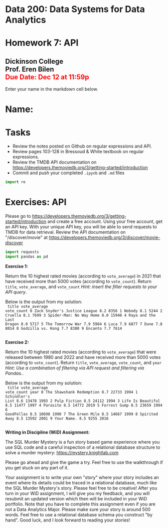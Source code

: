 # Data 200: Data Systems for Data Analytics


# Homework 7: API

**Dickinson College**<br/>
Prof. Eren Bilen<br/>
<font color='red'>**Due Date:** Dec 12 at 11:59p </font>
---
Enter your name in the markdown cell below.

# Name:

# Tasks

- Review the notes posted on Github on regular expressions and API.
- Review pages 103-128 in Bressoud & White textbook on regular expressions.
- Review the TMDB API documentation on https://developers.themoviedb.org/3/getting-started/introduction
- Commit and push your completed `.ipynb` and `.md` files


```python
import re
```

# Exercises: API

Please go to https://developers.themoviedb.org/3/getting-started/introduction and create a free account. Using your free account, get an API key. With your unique API key, you will be able to send requests to TMDB for data retrieval. Review the API documentation on "/discover/movie" at https://developers.themoviedb.org/3/discover/movie-discover


```python
import requests
import pandas as pd
```

<div class="exercise"><b>Exercise 1:</b></div> 

Return the 10 highest rated movies (according to `vote_average`) in 2021 that have received more than 5000 votes (according to `vote_count`). Return `title`, `vote_average`, and `vote_count` *Hint: insert the filter requests to your API query*.


Below is the output from my solution:<br>
<code>
                          title  vote_average  vote_count
0  Zack Snyder's Justice League           8.2        8356
1                        Nobody           8.1        5244
2                       Cruella           8.1        7699
3       Spider-Man: No Way Home           8.0       15948
4      Raya and the Last Dragon           8.0        5717
5              The Tomorrow War           7.9        5984
6                          Luca           7.9        6877
7                          Dune           7.8        8014
8             Godzilla vs. Kong           7.7        8380
9                       Encanto           7.7        7614
</code>


```python

```

<div class="exercise"><b>Exercise 2:</b></div> 

Return the 10 highest rated movies (according to `vote_average`) that were released between 1980 and 2022 and have received more than 5000 votes (according to `vote_count`). Return `title`, `vote_average`, `vote_count`, and `year` *Hint: Use a combination of filtering via API request and filtering via Pandas.*.


Below is the output from my solution:<br>
<code>
                      title  vote_average  vote_count  year
0  The Shawshank Redemption           8.7       22733  1994
1          Schindler's List           8.6       13478  1993
2              Pulp Fiction           8.5       24112  1994
3         Life Is Beautiful           8.5       11477  1997
4                  Parasite           8.5       14772  2019
5              Forrest Gump           8.5       23659  1994
6                GoodFellas           8.5       10698  1990
7            The Green Mile           8.5       14667  1999
8             Spirited Away           8.5       13592  2001
9                Your Name.           8.5        9255  2016
</code>


```python

```

<div class="exercise"><b>Writing in Discipline (WiD) Assignment:</b></div> 

The SQL Murder Mystery is a fun story based game experience where you use SQL code and a careful inspection of a relational database structure to solve a murder mystery: https://mystery.knightlab.com

Please go ahead and give the game a try. Feel free to use the walkthrough if you get stuck on any part of it.

Your assignment is to write your own "story" where your story includes an event where its details could be traced in a relational database, much like the SQL Murder Mystery's story. Please feel free to be creative! After you turn in your WiD assignment, I will give you my feedback, and you will resubmit an updated version which then will be included in your WiD portfolio. Note that you have to complete this assignment even if you are not a Data Analytics Major. Please make sure your story is around 500 words. Feel free to use a relational database schema you construct "by hand". Good luck, and I look forward to reading your stories!


```python

```
